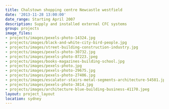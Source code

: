 ```yaml
---
title: Chalstown shopping centre Newcastle westfield
date: '2013-11-28 13:00:00'
date_range: Starting April 2007
description: Supply and installed external CFC systems
group: projects
image_files:
- projects/images/pexels-photo-14324.jpg
- projects/images/black-and-white-city-bird-people.jpg
- projects/images/street-building-construction-industry.jpg
- projects/images/pexels-photo-30732.jpg
- projects/images/pexels-photo-87223.jpeg
- projects/images/books-magazines-building-school.jpg
- projects/images/pexels-photo.jpg
- projects/images/pexels-photo-29675.jpg
- projects/images/pexels-photo-27406.jpg
- projects/images/escalator-stairs-metal-segments-architecture-54581.jpeg
- projects/images/pexels-photo-3814.jpg
- projects/images/architecture-blue-building-business-41170.jpeg
layout: project_layout
location: sydney
---
```

